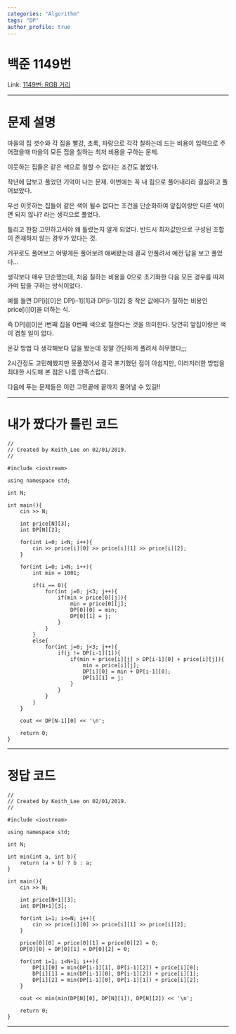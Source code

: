 ```yaml
---
categories: "Algorithm"
tags: "DP"
author_profile: true
---
```

# 백준 1149번
Link: [1149번: RGB 거리][BOJLink]

[BOJLink]: https://www.acmicpc.net/problem/1149
<hr/>

# 문제 설명
마을의 집 갯수와 각 집을 빨강, 초록, 파랑으로 각각 칠하는데 드는 비용이 입력으로 주어졌을때 마을의 모든 집을 칠하는 최저 비용을 구하는 문제.

이웃하는 집들은 같은 색으로 칠할 수 없다는 조건도 붙었다.

작년에 답보고 풀었던 기억이 나는 문제. 이번에는 꼭 내 힘으로 풀어내리라 결심하고 풀어보았다.

우선 이웃하는 집들이 같은 색이 될수 없다는 조건을 단순화하여 앞집이랑만 다른 색이면 되지 않나? 라는 생각으로 풀었다.

틀리고 한참 고민하고서야 왜 틀렸는지 알게 되었다. 반드시 최저값만으로 구성된 조합이 존재하지 않는 경우가 있다는 것.

거꾸로도 풀어보고 어떻게든 풀어보려 애써봤는데 결국 안풀려서 예전 답을 보고 풀었다...

생각보다 매우 단순했는데, 처음 칠하는 비용을 0으로 초기화한 다음 모든 경우를 따져가며 답을 구하는 방식이었다.

예를 들면 DP[i][0]은 DP[i-1][1]과 DP[i-1][2] 중 작은 값에다가 칠하는 비용인 price[i][0]을 더하는 식.

즉 DP[i][0]은 i번째 집을 0번째 색으로 칠한다는 것을 의미한다. 당연히 앞집이랑은 색이 겹칠 일이 없다.

온갖 방법 다 생각해보다 답을 봤는데 정말 간단하게 풀려서 허무했다;;;

2시간정도 고민해봤지만 못풀겠어서 결국 포기했던 점이 아쉽지만, 이러저러한 방법을 최대한 시도해 본 점은 나름 만족스럽다.

다음에 푸는 문제들은 이런 고민끝에 끝까지 풀어낼 수 있길!!
<hr/>

# 내가 짰다가 틀린 코드
```
//
// Created by Keith_Lee on 02/01/2019.
//

#include <iostream>

using namespace std;

int N;

int main(){
    cin >> N;

    int price[N][3];
    int DP[N][2];

    for(int i=0; i<N; i++){
        cin >> price[i][0] >> price[i][1] >> price[i][2];
    }

    for(int i=0; i<N; i++){
        int min = 1001;

        if(i == 0){
            for(int j=0; j<3; j++){
                if(min > price[0][j]){
                    min = price[0][j];
                    DP[0][0] = min;
                    DP[0][1] = j;
                }
            }
        }
        else{
            for(int j=0; j<3; j++){
                if(j != DP[i-1][1]){
                    if(min + price[i][j] > DP[i-1][0] + price[i][j]){
                        min = price[i][j];
                        DP[i][0] = min + DP[i-1][0];
                        DP[i][1] = j;
                    }
                }
            }
        }
    }

    cout << DP[N-1][0] << '\n';

    return 0;
}
```
<hr/>

# 정답 코드
```
//
// Created by Keith_Lee on 02/01/2019.
//

#include <iostream>

using namespace std;

int N;

int min(int a, int b){
    return (a > b) ? b : a;
}

int main(){
    cin >> N;

    int price[N+1][3];
    int DP[N+1][3];

    for(int i=1; i<=N; i++){
        cin >> price[i][0] >> price[i][1] >> price[i][2];
    }

    price[0][0] = price[0][1] = price[0][2] = 0;
    DP[0][0] = DP[0][1] = DP[0][2] = 0;

    for(int i=1; i<N+1; i++){
        DP[i][0] = min(DP[i-1][1], DP[i-1][2]) + price[i][0];
        DP[i][1] = min(DP[i-1][0], DP[i-1][2]) + price[i][1];
        DP[i][2] = min(DP[i-1][0], DP[i-1][1]) + price[i][2];
    }

    cout << min(min(DP[N][0], DP[N][1]), DP[N][2]) << '\n';

    return 0;
}
```
<hr/>